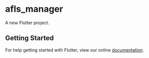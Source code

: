 # afls_manager

A new Flutter project.

## Getting Started

For help getting started with Flutter, view our online
[documentation](https://flutter.io/).
